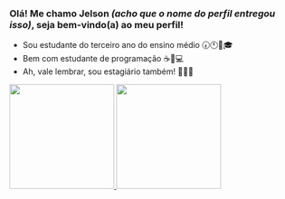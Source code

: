 ### Olá! Me chamo Jelson *(acho que o nome do perfil entregou isso)*, seja bem-vindo(a) ao meu perfil!

- Sou estudante do terceiro ano do ensino médio 🕢🕚🏫🎓
- Bem com estudante de programação ☕💾💻
- Ah, vale lembrar, sou estagiário também! 📓👨‍💻   

<div>
  <a href="https://github.com/JJelsonRodrigues">
  <img height="185em" src="https://github-readme-stats.vercel.app/api?username=JJelsonRodrigues&show_icons=true&theme=kacho_ga&include_all_commits=true&count_private=true"/>
  <img height="185em" src="https://github-readme-stats.vercel.app/api/top-langs/?username=JJelsonRodrigues&layout=compact&langs_count=7&theme=kacho_ga"/>
</div>




